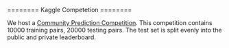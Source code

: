 ======== Kaggle Competetion ========

We host a [Community Prediction Competition](https://www.kaggle.com/competitions/visual-color-difference-evaluation). 
This competition contains 10000 training pairs, 20000 testing pairs. The test set is split evenly into the public and private leaderboard.